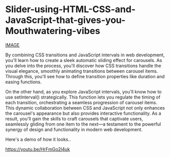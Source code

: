 # Slider-using-HTML-CSS-and-JavaScript-that-gives-you-Mouthwatering-vibes

[IMAGE](Screenshot.png)

By combining CSS transitions and JavaScript intervals in web development, you'll learn how to create a sleek automatic sliding effect for carousels. As you delve into the process, you'll discover how CSS transitions handle the visual elegance, smoothly animating transitions between carousel items. Through this, you'll see how to define transition properties like duration and easing functions.

On the other hand, as you explore JavaScript intervals, you'll know how to use setInterval() strategically. This function lets you regulate the timing of each transition, orchestrating a seamless progression of carousel items. This dynamic collaboration between CSS and JavaScript not only enhances the carousel's appearance but also provides interactive functionality. As a result, you'll gain the skills to craft carousels that captivate users, seamlessly gliding from one item to the next—a testament to the powerful synergy of design and functionality in modern web development.

Here's a demo of how it looks..

https://youtu.be/HrFmGo2l4uk
